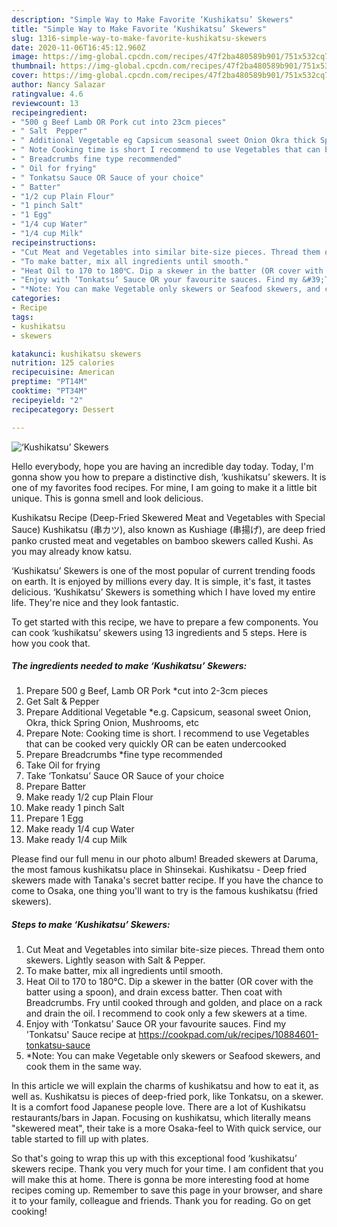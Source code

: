 ```yaml
---
description: "Simple Way to Make Favorite ‘Kushikatsu’ Skewers"
title: "Simple Way to Make Favorite ‘Kushikatsu’ Skewers"
slug: 1316-simple-way-to-make-favorite-kushikatsu-skewers
date: 2020-11-06T16:45:12.960Z
image: https://img-global.cpcdn.com/recipes/47f2ba480589b901/751x532cq70/kushikatsu-skewers-recipe-main-photo.jpg
thumbnail: https://img-global.cpcdn.com/recipes/47f2ba480589b901/751x532cq70/kushikatsu-skewers-recipe-main-photo.jpg
cover: https://img-global.cpcdn.com/recipes/47f2ba480589b901/751x532cq70/kushikatsu-skewers-recipe-main-photo.jpg
author: Nancy Salazar
ratingvalue: 4.6
reviewcount: 13
recipeingredient:
- "500 g Beef Lamb OR Pork cut into 23cm pieces"
- " Salt  Pepper"
- " Additional Vegetable eg Capsicum seasonal sweet Onion Okra thick Spring Onion Mushrooms etc"
- " Note Cooking time is short I recommend to use Vegetables that can be cooked very quickly OR can be eaten undercooked"
- " Breadcrumbs fine type recommended"
- " Oil for frying"
- " Tonkatsu Sauce OR Sauce of your choice"
- " Batter"
- "1/2 cup Plain Flour"
- "1 pinch Salt"
- "1 Egg"
- "1/4 cup Water"
- "1/4 cup Milk"
recipeinstructions:
- "Cut Meat and Vegetables into similar bite-size pieces. Thread them onto skewers. Lightly season with Salt &amp; Pepper."
- "To make batter, mix all ingredients until smooth."
- "Heat Oil to 170 to 180℃. Dip a skewer in the batter (OR cover with the batter using a spoon), and drain excess batter. Then coat with Breadcrumbs. Fry until cooked through and golden, and place on a rack and drain the oil. I recommend to cook only a few skewers at a time."
- "Enjoy with ‘Tonkatsu’ Sauce OR your favourite sauces. Find my &#39;Tonkatsu&#39; Sauce recipe at https://cookpad.com/uk/recipes/10884601-tonkatsu-sauce"
- "*Note: You can make Vegetable only skewers or Seafood skewers, and cook them in the same way."
categories:
- Recipe
tags:
- kushikatsu
- skewers

katakunci: kushikatsu skewers 
nutrition: 125 calories
recipecuisine: American
preptime: "PT14M"
cooktime: "PT34M"
recipeyield: "2"
recipecategory: Dessert

---
```



![‘Kushikatsu’ Skewers](https://img-global.cpcdn.com/recipes/47f2ba480589b901/751x532cq70/kushikatsu-skewers-recipe-main-photo.jpg)

Hello everybody, hope you are having an incredible day today. Today, I'm gonna show you how to prepare a distinctive dish, ‘kushikatsu’ skewers. It is one of my favorites food recipes. For mine, I am going to make it a little bit unique. This is gonna smell and look delicious.

Kushikatsu Recipe (Deep-Fried Skewered Meat and Vegetables with Special Sauce) Kushikatsu (串カツ), also known as Kushiage (串揚げ), are deep fried panko crusted meat and vegetables on bamboo skewers called Kushi. As you may already know katsu.

‘Kushikatsu’ Skewers is one of the most popular of current trending foods on earth. It is enjoyed by millions every day. It is simple, it's fast, it tastes delicious. ‘Kushikatsu’ Skewers is something which I have loved my entire life. They're nice and they look fantastic.


To get started with this recipe, we have to prepare a few components. You can cook ‘kushikatsu’ skewers using 13 ingredients and 5 steps. Here is how you cook that.

<!--inarticleads1-->

##### The ingredients needed to make ‘Kushikatsu’ Skewers:

1. Prepare 500 g Beef, Lamb OR Pork *cut into 2-3cm pieces
1. Get  Salt &amp; Pepper
1. Prepare  Additional Vegetable *e.g. Capsicum, seasonal sweet Onion, Okra, thick Spring Onion, Mushrooms, etc
1. Prepare  Note: Cooking time is short. I recommend to use Vegetables that can be cooked very quickly OR can be eaten undercooked
1. Prepare  Breadcrumbs *fine type recommended
1. Take  Oil for frying
1. Take  ‘Tonkatsu’ Sauce OR Sauce of your choice
1. Prepare  Batter
1. Make ready 1/2 cup Plain Flour
1. Make ready 1 pinch Salt
1. Prepare 1 Egg
1. Make ready 1/4 cup Water
1. Make ready 1/4 cup Milk


Please find our full menu in our photo album! Breaded skewers at Daruma, the most famous kushikatsu place in Shinsekai. Kushikatsu - Deep fried skewers made with Tanaka&#39;s secret batter recipe. If you have the chance to come to Osaka, one thing you&#39;ll want to try is the famous kushikatsu (fried skewers). 

<!--inarticleads2-->

##### Steps to make ‘Kushikatsu’ Skewers:

1. Cut Meat and Vegetables into similar bite-size pieces. Thread them onto skewers. Lightly season with Salt &amp; Pepper.
1. To make batter, mix all ingredients until smooth.
1. Heat Oil to 170 to 180℃. Dip a skewer in the batter (OR cover with the batter using a spoon), and drain excess batter. Then coat with Breadcrumbs. Fry until cooked through and golden, and place on a rack and drain the oil. I recommend to cook only a few skewers at a time.
1. Enjoy with ‘Tonkatsu’ Sauce OR your favourite sauces. Find my &#39;Tonkatsu&#39; Sauce recipe at https://cookpad.com/uk/recipes/10884601-tonkatsu-sauce
1. *Note: You can make Vegetable only skewers or Seafood skewers, and cook them in the same way.


In this article we will explain the charms of kushikatsu and how to eat it, as well as. Kushikatsu is pieces of deep-fried pork, like Tonkatsu, on a skewer. It is a comfort food Japanese people love. There are a lot of Kushikatsu restaurants/bars in Japan. Focusing on kushikatsu, which literally means &#34;skewered meat&#34;, their take is a more Osaka-feel to With quick service, our table started to fill up with plates. 

So that's going to wrap this up with this exceptional food ‘kushikatsu’ skewers recipe. Thank you very much for your time. I am confident that you will make this at home. There is gonna be more interesting food at home recipes coming up. Remember to save this page in your browser, and share it to your family, colleague and friends. Thank you for reading. Go on get cooking!
